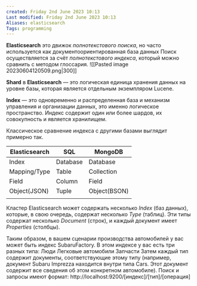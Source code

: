 ```yaml
---
created: Friday 2nd June 2023 10:13
Last modified: Friday 2nd June 2023 10:13
Aliases: elasticsearch
Tags: programming
---
```



**Elasticsearch** это движок *полнотекстового поиска*, но часто используется как документоориентированная база данных 
Поиск осуществляется за счёт *полнотекстового индекса*, который можно сравнить с методом глоссария. 
![[Pasted image 20230604120509.png|300]]


**Shard** в **Elasticsearch** — это логическая единица хранения данных на уровне базы, которая является отдельным экземпляром Lucene.

**Index** — это одновременно и распределенная база и механизм управления и организации данных, это именно логическое пространство. Индекс содержит один или более шардов, их совокупность и является хранилищем.  
  
Классическое сравнение индекса с другими базами выглядит примерно так.

| **Elasticsearch** | **SQL**  | **MongoDB**  |
| ----------------- | -------- | ------------ |
| Index             | Database | Database     |
| Mapping/Type      | Table    | Collection   |
| Field             | Column   | Field        |
| Object(JSON)      | Tuple    | Object(BSON) |
|                   |          |              |

Кластер Elasticsearch может содержать несколько *Index* (баз данных), которые, в свою очередь, содержат несколько *Type* (таблиц). Эти типы содержат несколько *Document* (строк), и каждый документ имеет *Properties* (столбцы). 

Таким образом, в вашем сценарии производства автомобилей у вас может быть индекс SubaruFactory. В этом индексе у вас есть три разных типа: Люди Легковые автомобили Запчасти Затем каждый тип содержит документы, соответствующие этому типу (например, документ Subaru Imprezza находится внутри типа Cars. Этот документ содержит все сведения об этом конкретном автомобиле). Поиск и запросы имеют формат: http://localhost:9200/[индекс]/[тип]/[операция]